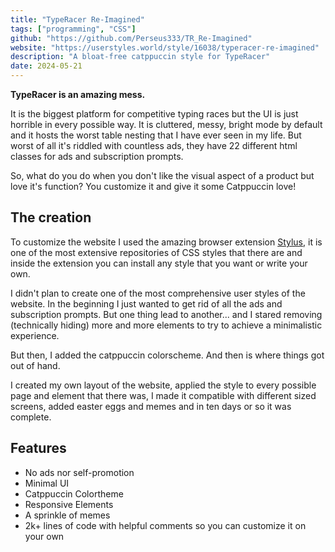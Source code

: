 ```yaml
---
title: "TypeRacer Re-Imagined"
tags: ["programming", "CSS"]
github: "https://github.com/Perseus333/TR_Re-Imagined"
website: "https://userstyles.world/style/16038/typeracer-re-imagined"
description: "A bloat-free catppuccin style for TypeRacer"
date: 2024-05-21
---
```


**TypeRacer is an amazing mess.**

It is the biggest platform for competitive typing races but the UI is just horrible in every possible way. It is cluttered, messy, bright mode by default and it hosts the worst table nesting that I have ever seen in my life. But worst of all it's riddled with countless ads, they have 22 different html classes for ads and subscription prompts. 

So, what do you do when you don't like the visual aspect of a product but love it's function? You customize it and give it some Catppuccin love!

<!--more-->

## The creation

To customize the website I used the amazing browser extension [Stylus](https://github.com/openstyles/stylus), it is one of the most extensive repositories of CSS styles that there are and inside the extension you can install any style that you want or write your own.

I didn't plan to create one of the most comprehensive user styles of the website. In the beginning I just wanted to get rid of all the ads and subscription prompts. But one thing lead to another... and I stared removing (technically hiding) more and more elements to try to achieve a minimalistic experience.

But then, I added the catppuccin colorscheme. And then is where things got out of hand.

I created my own layout of the website, applied the style to every possible page and element that there was, I made it compatible with different sized screens, added easter eggs and memes and in ten days or so it was complete.

## Features

- No ads nor self-promotion
- Minimal UI
- Catppuccin Colortheme
- Responsive Elements
- A sprinkle of memes
- 2k+ lines of code with helpful comments so you can customize it on your own
